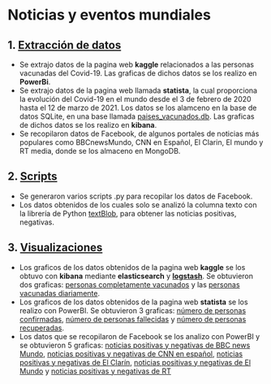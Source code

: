 # Noticias y eventos mundiales
## 1. [Extracción de datos](Datos)
- Se extrajo datos de la pagina web **kaggle** relacionados a las personas vacunadas del Covid-19. Las graficas de dichos datos se los realizo en **PowerBi**.
-  Se extrajo datos de la pagina web llamada **statista**, la cual proporciona la evolución del Covid-19 en el mundo desde el 3 de febrero de 2020 hasta el 12 de marzo de 2021. Los datos se los alamceno en la base de datos SQLite, en una base llamada [paises_vacunados.db](paises_vacunados.db). Las graficas de dichos datos se los realizo en **kibana**.
- Se recopilaron datos de Facebook, de algunos portales de noticias más populares como BBCnewsMundo, CNN en Español, El Clarin, El mundo y RT media, donde se los almaceno en MongoDB.  
## 2. [Scripts](Scripts)
- Se generaron varios scripts .py para recopilar los datos de Facebook.
- Los datos obtenidos de los cuales solo se analizó la columna texto con la librería de Python [textBlob](Scripts/Facebook_textblob.py), para obtener las noticias positivas, negativas.
## 3. [Visualizaciones](Visualizaciones)
- Los graficos de los datos obtenidos de la pagina web **kaggle** se los obtuvo con **kibana** mediante **elasticsearch** y [**logstash**](paises_vacunados.conf). Se obtuvieron dos graficas: [personas completamente vacunados](Visualizaciones/personas_completamente_vacunados.jpg) y las [personas vacunadas diariamente](Visualizaciones/personas_vacunadas_diariamente_por_paises.jpg).
- Los graficos de los datos obtenidos de la pagina web **statista** se los realizo con PowerBI. Se obtuvieron 3 graficas: [número de personas confirmadas](Visualizaciones/Número_de_personas_confirmadas.png), [número de personas fallecidas](Visualizaciones/Número_de_personas_fallecidas.png) y [número de personas recuperadas](Visualizaciones/Número_de_personas_recuperadas.png).
- Los datos que se recopilaron de Facebook se los analizo con PowerBI y se obtuvieron 5 graficas: [noticias positivas y negativas de BBC news Mundo](Visualizaciones/Polaridad-BBC.png), [noticias positivas y negativas de CNN en español](Visualizaciones/Polaridad-CNN.png), [noticias positivas y negativas de El Clarín](Visualizaciones/Polaridad-El_Clarín.png), [noticias positivas y negativas de El Mundo](Visualizaciones/Polaridad-El_Mundo.png) y [noticias positivas y negativas de RT](Visualizaciones/Polaridad-RT.png)     
